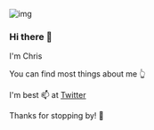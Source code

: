 ![img](https://pbs.twimg.com/profile_banners/214186679/1594165150/1500x500)

### Hi there 👋 

I'm Chris

You can find most things about me 👆 

I'm best 📫  at [Twitter](https://twitter.com/ckenst)

Thanks for stopping by! 👋

<!--
**ckenst/ckenst** is a ✨ _special_ ✨ repository because its `README.md` (this file) appears on your GitHub profile.

Here are some ideas to get you started:

- 🔭 I’m currently working on ...
- 🌱 I’m currently learning ...
- 👯 I’m looking to collaborate on ...
- 🤔 I’m looking for help with ...
- 💬 Ask me about ...
- 📫 How to reach me: ...
- 😄 Pronouns: ...
- ⚡ Fun fact: ...
-->

